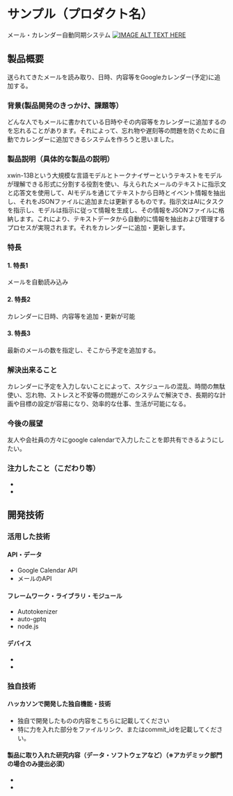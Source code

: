 # サンプル（プロダクト名）
メール・カレンダー自動同期システム
[![IMAGE ALT TEXT HERE](https://jphacks.com/wp-content/uploads/2023/07/JPHACKS2023_ogp.png)](https://www.youtube.com/watch?v=yYRQEdfGjEg)

## 製品概要
送られてきたメールを読み取り、日時、内容等をGoogleカレンダー(予定)に追加する。
### 背景(製品開発のきっかけ、課題等）
どんな人でもメールに書かれている日時やその内容等をカレンダーに追加するのを忘れることがあります。それによって、忘れ物や遅刻等の問題を防ぐために自動でカレンダーに追加できるシステムを作ろうと思いました。
### 製品説明（具体的な製品の説明）
xwin-13Bという大規模な言語モデルとトークナイザーというテキストをモデルが理解できる形式に分割する役割を使い、与えられたメールのテキストに指示文と応答文を使用して、AIモデルを通じてテキストから日時とイベント情報を抽出し、それをJSONファイルに追加または更新するものです。指示文はAIにタスクを指示し、モデルは指示に従って情報を生成し、その情報をJSONファイルに格納します。これにより、テキストデータから自動的に情報を抽出および管理するプロセスが実現されます。それをカレンダーに追加・更新します。
### 特長
#### 1. 特長1 
メールを自動読み込み
#### 2. 特長2
カレンダーに日時、内容等を追加・更新が可能
#### 3. 特長3
最新のメールの数を指定し、そこから予定を追加する。
### 解決出来ること
カレンダーに予定を入力しないことによって、スケジュールの混乱、時間の無駄使い、忘れ物、ストレスと不安等の問題がこのシステムで解決でき、長期的な計画や目標の設定が容易になり、効率的な仕事、生活が可能になる。
### 今後の展望
友人や会社員の方々にgoogle calendarで入力したことを即共有できるようにしたい。
### 注力したこと（こだわり等）
* 
* 

## 開発技術
### 活用した技術
#### API・データ
* Google Calendar API
* メールのAPI

#### フレームワーク・ライブラリ・モジュール
* Autotokenizer
* auto-gptq
* node.js

#### デバイス
* 
* 

### 独自技術
#### ハッカソンで開発した独自機能・技術
* 独自で開発したものの内容をこちらに記載してください
* 特に力を入れた部分をファイルリンク、またはcommit_idを記載してください。

#### 製品に取り入れた研究内容（データ・ソフトウェアなど）（※アカデミック部門の場合のみ提出必須）
* 
* 
